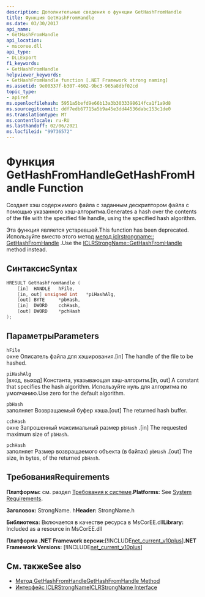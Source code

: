 ```yaml
---
description: Дополнительные сведения о функции GetHashFromHandle
title: Функция GetHashFromHandle
ms.date: 03/30/2017
api_name:
- GetHashFromHandle
api_location:
- mscoree.dll
api_type:
- DLLExport
f1_keywords:
- GetHashFromHandle
helpviewer_keywords:
- GetHashFromHandle function [.NET Framework strong naming]
ms.assetid: 9e00337f-b307-4602-9bc3-965a8dbf02cd
topic_type:
- apiref
ms.openlocfilehash: 5951a5befd9e66b13a3b3033398614fca1f1a9d8
ms.sourcegitcommit: ddf7edb67715a5b9a45e3dd44536dabc153c1de0
ms.translationtype: MT
ms.contentlocale: ru-RU
ms.lasthandoff: 02/06/2021
ms.locfileid: "99736572"
---
```

# <a name="gethashfromhandle-function"></a><span data-ttu-id="a456c-103">Функция GetHashFromHandle</span><span class="sxs-lookup"><span data-stu-id="a456c-103">GetHashFromHandle Function</span></span>

<span data-ttu-id="a456c-104">Создает хэш содержимого файла с заданным дескриптором файла с помощью указанного хэш-алгоритма.</span><span class="sxs-lookup"><span data-stu-id="a456c-104">Generates a hash over the contents of the file with the specified file handle, using the specified hash algorithm.</span></span>  
  
 <span data-ttu-id="a456c-105">Эта функция является устаревшей.</span><span class="sxs-lookup"><span data-stu-id="a456c-105">This function has been deprecated.</span></span> <span data-ttu-id="a456c-106">Используйте вместо этого метод [метод iclrstrongname:: GetHashFromHandle](../hosting/iclrstrongname-gethashfromhandle-method.md) .</span><span class="sxs-lookup"><span data-stu-id="a456c-106">Use the [ICLRStrongName::GetHashFromHandle](../hosting/iclrstrongname-gethashfromhandle-method.md) method instead.</span></span>  
  
## <a name="syntax"></a><span data-ttu-id="a456c-107">Синтаксис</span><span class="sxs-lookup"><span data-stu-id="a456c-107">Syntax</span></span>  
  
```cpp  
HRESULT GetHashFromHandle (  
    [in]  HANDLE   hFile,  
    [in, out] unsigned int   *piHashAlg,  
    [out] BYTE     *pbHash,  
    [in]  DWORD    cchHash,  
    [out] DWORD    *pchHash  
);  
```  
  
## <a name="parameters"></a><span data-ttu-id="a456c-108">Параметры</span><span class="sxs-lookup"><span data-stu-id="a456c-108">Parameters</span></span>  

 `hFile`  
 <span data-ttu-id="a456c-109">окне Описатель файла для хэширования.</span><span class="sxs-lookup"><span data-stu-id="a456c-109">[in] The handle of the file to be hashed.</span></span>  
  
 `piHashAlg`  
 <span data-ttu-id="a456c-110">[вход, выход] Константа, указывающая хэш-алгоритм.</span><span class="sxs-lookup"><span data-stu-id="a456c-110">[in, out] A constant that specifies the hash algorithm.</span></span> <span data-ttu-id="a456c-111">Используйте нуль для алгоритма по умолчанию.</span><span class="sxs-lookup"><span data-stu-id="a456c-111">Use zero for the default algorithm.</span></span>  
  
 `pbHash`  
 <span data-ttu-id="a456c-112">заполняет Возвращаемый буфер хэша.</span><span class="sxs-lookup"><span data-stu-id="a456c-112">[out] The returned hash buffer.</span></span>  
  
 `cchHash`  
 <span data-ttu-id="a456c-113">окне Запрошенный максимальный размер `pbHash` .</span><span class="sxs-lookup"><span data-stu-id="a456c-113">[in] The requested maximum size of `pbHash`.</span></span>  
  
 `pchHash`  
 <span data-ttu-id="a456c-114">заполняет Размер возвращаемого объекта (в байтах) `pbHash` .</span><span class="sxs-lookup"><span data-stu-id="a456c-114">[out] The size, in bytes, of the returned `pbHash`.</span></span>  
  
## <a name="requirements"></a><span data-ttu-id="a456c-115">Требования</span><span class="sxs-lookup"><span data-stu-id="a456c-115">Requirements</span></span>  

 <span data-ttu-id="a456c-116">**Платформы:** см. раздел [Требования к системе](../../get-started/system-requirements.md).</span><span class="sxs-lookup"><span data-stu-id="a456c-116">**Platforms:** See [System Requirements](../../get-started/system-requirements.md).</span></span>  
  
 <span data-ttu-id="a456c-117">**Заголовок:** StrongName. h</span><span class="sxs-lookup"><span data-stu-id="a456c-117">**Header:** StrongName.h</span></span>  
  
 <span data-ttu-id="a456c-118">**Библиотека:** Включается в качестве ресурса в MsCorEE.dll</span><span class="sxs-lookup"><span data-stu-id="a456c-118">**Library:** Included as a resource in MsCorEE.dll</span></span>  
  
 <span data-ttu-id="a456c-119">**Платформа .NET Framework версии:**[!INCLUDE[net_current_v10plus](../../../../includes/net-current-v10plus-md.md)]</span><span class="sxs-lookup"><span data-stu-id="a456c-119">**.NET Framework Versions:** [!INCLUDE[net_current_v10plus](../../../../includes/net-current-v10plus-md.md)]</span></span>  
  
## <a name="see-also"></a><span data-ttu-id="a456c-120">См. также</span><span class="sxs-lookup"><span data-stu-id="a456c-120">See also</span></span>

- [<span data-ttu-id="a456c-121">Метод GetHashFromHandle</span><span class="sxs-lookup"><span data-stu-id="a456c-121">GetHashFromHandle Method</span></span>](../hosting/iclrstrongname-gethashfromhandle-method.md)
- [<span data-ttu-id="a456c-122">Интерфейс ICLRStrongName</span><span class="sxs-lookup"><span data-stu-id="a456c-122">ICLRStrongName Interface</span></span>](../hosting/iclrstrongname-interface.md)
